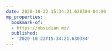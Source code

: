 ```yaml
---
date: 2020-10-22 15:34:21.630384-04:00
mp_properties:
  bookmark-of:
  - https://obsidian.md/
  published:
  - '2020-10-22T15:34:21.630384'
---
```


